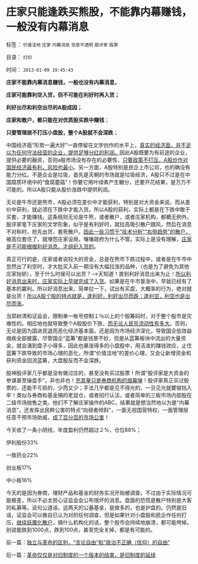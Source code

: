 # 庄家只能逢跌买熊股，不能靠内幕赚钱，一般没有内幕消息

标签： `价值洼地` `庄家` `内幕消息` `信息不透明` `股评家` `股票` 

目录： `打印`

时间： `2013-01-09 19:45:43`

**庄家不能靠内幕消息赚钱，一般也没有内幕消息，**

**庄家可能靠利空入货，但不可能在利好时再入货；**

**利好出尽和利空出尽的A股成因；**

**庄家和散户，都只能在对优质股买跌中赚钱**；

**只要管理层不打压小盘股，整个A股就不会深跌**；

中国经济面“形势一遍大好”一直停留在文学创作的水平上，[真实的经济面，并不足以为任何守法经营的企业，提供足够分红的利润。](../../../2012/12/28/从公益变成公害的“为虎作伥的民粹之路”.md)因此A股既要为有前途的企业，提供必要的融资，否则a股市场没有存在的必要性，[只要政策不打压，A股炒作对国民经济最有利，风险也最小](../../../2012/1/10/民间理财资本流动（储蓄资金股市投资实体经济投资）.md)。另一方面，A股特别是民企上市公司，也的确没有能力分红。不是企业是垃圾，首先是天朝的市场就是垃圾经济，A股只不过是在中国腐质环境中的“食腐蘑菇”！你要它用叶绿素产生糖分，还要开花结果，是万万不可能的。所以A股只能从股价涨跌中提供利润。

无论是牛市还是熊市，A股必须在差价中才能获利，特别是对大资金来说。而从差价中获利，就必须在下跌中才能入货。所以A股的获利，实际上都是在下跌中敢于买套，才能赚钱。这条规则无论是牛熊，或者散户，或者庄家机构，都概无例外。股评家笔下庄家的文学形象，似乎是有利好时，就拉高吸引散户跟风，然后在消息不对称时，抢先出货，套死散户。[因此一些习惯于“技术分析”“右侧趋势”的散户，](../../../2011/5/26/技术分析的参考价值取决于实证内容.md)被高位套住了，就埋怨庄家设局，嚷嚷政府为什么不管。实际上是没有理解，[庄家是不可能根据利好消息，才组织入货的](../../../2012/11/24/经济学可以证伪庄家阴谋论.md)。

真正可行的是，庄家或者说较大的资金，总是在熊市下跌过程中，或者是在牛市中忽然出了利空时，才大批买入前一期没有大幅拉涨的品种，（也是为了避免为其他庄家抬轿），至于什么时侯可以出货？——>天知道！直到利好消息出来为止！[所以利好消息出来时，庄家实际上早就完成了入货](../../../2011/9/15/内幕消息操纵不了市场.md)。如果是在牛市普涨中，早就已经有了基本的赢利。所以好消息出来，简单拉一下，试出有买盘，大概率的行为，绝对就是出货！[所以A股个股的特点就是，逢利好，利好出尽而跌；逢利空，利空也是出尽而涨](../../../2007/9/1/中国股市是一个形成最大差价为目的的波段行情的市场.md)。

当郭树清和证监会，限制单一帐号控制１％以上的个股筹码时，对于整个股市是灾难性的。相应地也就导致整个A股股价下跌，[而无论人民币流动性有多大](../../../2012/1/12/自由放任的投机股市，将最终消除通胀压力.md)。否则，无论是因为国进民退而恶化经济基本面，还是因为市场经济深化，导致国企低效益痼疾全部披露，尽管国企“蓝筹”都是钱景不妙，但是从蓝筹板块中流出的大量资金，就会涌到盘子小得多，因此也暴涨得多的小盘股中，用活泼的赚钱效应，止住蓝筹下跌导致的市场心理的恶化，所谓“价值洼地”的差价心理，又会让新增资金和获利资金回流蓝筹，大盘股反而不会深跌。

股神股评家几乎都是没有做过庄的，甚至没有买过股票！所谓“股评家是大资金的参谋甚至操盘手”，非也非也！[充其量只是券商机构的烟幕弹](../../../2013/1/6/粉丝的恭维不及共勉的同道，文字狱的政治意义.md)！股评家真正买过股票的，还能不亏损的，少而又少；手法几乎都是见不得光的，一旦见光就要锒铛入牢！类似与券商和基金搞的老鼠仓，或者招行认沽，或者简单的三板市场内部股在二级市场抛售之类。他们不了解庄家操作的ABC，结果就是想当然地以为是“内幕消息”，还发挥出民粹公害的特点“向弱者倾斜”，一面无视国营特权，一面管理层任意干预市场助威，[成了百分百的市场公害](../../../2012/8/28/损人不利已的愚暴贱民.md)！

今天收了一条小阴线，年度盈利仍然超过２%，仓位88%；

伊利股份33%

一致药业22%

创业板17%

中小板16%

今天的是因为券商，理财产品和基金的财务实况开始被调查。不过由于实际情况可能极差，所以不必太担心证监会会公布很坏的消息。盘面的恐慌是散户特别是大客的私募等。说句公道话，这两天的公墓基金，是做多的，也是护盘的。仍然是旧话，证监会可以做自已认为对的任何调查，但是如果针对小盘股和民企作任何打压，[继续妖魔化散户](../../../2011/6/20/管理层应反思为“A股机构化”而妖魔化散户.md)，搞什么机构化的话，整个股市会持续地崩溃，都可能垮掉。别说能跌到1000点，跌到100点，甚至完全关掉，都是有可能的。



前一篇：[独立与革命的区别，“言论自由”和“政治不正确（信仰）的自由”](../../../2013/1/9/独立与革命的区别，“言论自由”和“政治不正确（信仰）的自由”.md)

后一篇：[革命仅仅是对旧制度的一个版本的结束，是旧制度的延续](../../../2013/1/10/革命仅仅是对旧制度的一个版本的结束，是旧制度的延续.md)